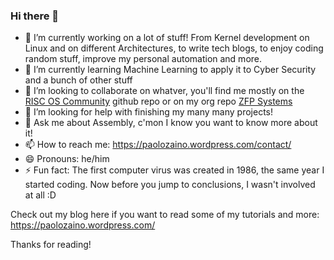 ### Hi there 👋

<!--
**pzaino/pzaino** is a ✨ _special_ ✨ repository because its `README.md` (this file) appears on your GitHub profile.

Here are some ideas to get you started:
-->

- 🔭 I’m currently working on a lot of stuff! From Kernel development on Linux and on different Architectures, to write tech blogs, to enjoy coding random stuff, improve my personal automation and more.
- 🌱 I’m currently learning Machine Learning to apply it to Cyber Security and a bunch of other stuff
- 👯 I’m looking to collaborate on whatver, you'll find me mostly on the [RISC OS Community](https://github.com/RISC-OS-Community) github repo or on my org repo [ZFP Systems](https://github.com/ZFPSystems) 
- 🤔 I’m looking for help with finishing my many many projects!
- 💬 Ask me about Assembly, c'mon I know you want to know more about it!
- 📫 How to reach me: https://paolozaino.wordpress.com/contact/
- 😄 Pronouns: he/him
- ⚡ Fun fact: The first computer virus was created in 1986, the same year I started coding. Now before you jump to conclusions, I wasn't involved at all :D 

Check out my blog here if you want to read some of my tutorials and more: https://paolozaino.wordpress.com/

Thanks for reading!
